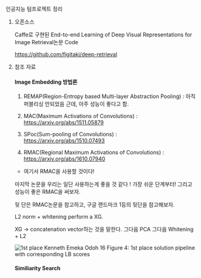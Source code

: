 인공지능 텀프로젝트 정리



1. 오픈소스 

   Caffe로 구현된 End-to-end Learning of Deep Visual Representations for Image Retrieval논문 Code

   https://github.com/figitaki/deep-retrieval



2. 참조 자료

   #### Image Embedding 방법론

   1. REMAP(Region-Entropy based Multi-layer Abstraction Pooling) : 아직 퍼블리싱 안되었음 근데, 아주 성능이 좋다고 함.

   2. MAC(Maximum Activations of Convolutions) : <https://arxiv.org/abs/1511.05879>

   3. SPoc(Sum-pooling of Convolutions) : <https://arxiv.org/abs/1510.07493>
   4. RMAC(Regional Maximum Activations of Convolutions) : <https://arxiv.org/abs/1610.07940>

   

   * 여기서 RMAC을 사용할 것이다! 

   마지막 논문을 우리는 일단 사용하는게 좋을 것 같다 ! 가장 쉬운 단계부터! 그리고 성능이 좋은 RMAC을 써보자.

   

   뒷 단은 RMAC논문을 참고하고, 구글 랜드마크 1등의 뒷단을 참고해보자.

   L2 norm + whitening perform a XG.

   XG -> concatenation vector하는 것을 말한다. 그다음 PCA 그다음 Whitening + L2

   ![1st place Kenneth Emeka Odoh 16 Figure 4: 1st place solution pipeline with corresponding LB scores  ](https://image.slidesharecdn.com/kaggle-landmark-180712201141/95/landmark-retrieval-recognition-16-1024.jpg?cb=1531426478)

   #### Similiarity Search 

